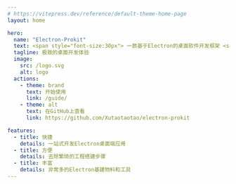 ```yaml
---
# https://vitepress.dev/reference/default-theme-home-page
layout: home

hero:
  name: "Electron-Prokit"
  text: <span style="font-size:30px"> 一款基于Electron的桌面软件开发框架 <span>
  tagline: 极致的桌面开发体验
  image:
    src: /logo.svg
    alt: logo
  actions:
    - theme: brand
      text: 开始使用
      link: /guide/
    - theme: alt
      text: 在GitHub上查看
      link: https://github.com/Xutaotaotao/electron-prokit

features:
  - title: 快捷
    details: 一站式开发Electron桌面端应用
  - title: 方便
    details: 去除繁琐的工程搭建步骤
  - title: 丰富
    details: 非常多的Electron基建物料和工具
---
```

